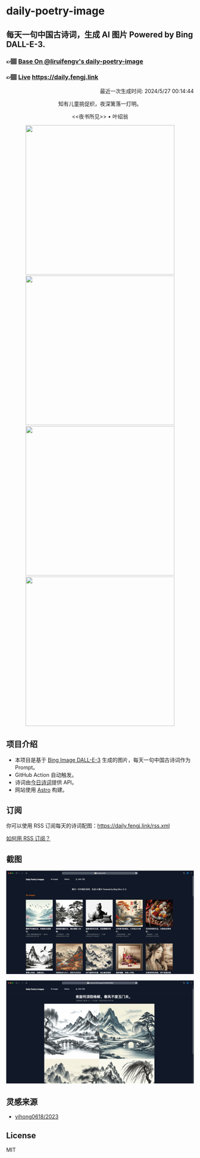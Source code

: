 
# daily-poetry-image

## 每天一句中国古诗词，生成 AI 图片 Powered by Bing DALL-E-3.

### 👉🏽 [Base On @liruifengv's daily-poetry-image](https://github.com/liruifengv/daily-poetry-image)

### 👉🏽 [Live](https://daily.fengj.link) https://daily.fengj.link

<p align="right">
  最近一次生成时间: 2024/5/27 00:14:44
</p>
<p align="center">
知有儿童挑促织，夜深篱落一灯明。
</p>
<p align="center">
<<夜书所见>> • 叶绍翁
</p>
<p align="center">
<img src="https://tse2.mm.bing.net/th/id/OIG3.9ZvtjMTqScmGVBg_BH6r" height="400" width="400" />
<img src="https://tse2.mm.bing.net/th/id/OIG3.KjhQoqsFCUH8MOliYgJw" height="400" width="400" />
<img src="https://tse2.mm.bing.net/th/id/OIG3.X5oDgYQtnsuFGO8A9Ygl" height="400" width="400" />
<img src="https://tse4.mm.bing.net/th/id/OIG3.sypYqSjOYe1g9Nmc5DKN" height="400" width="400" />
</p>

## 项目介绍

-   本项目是基于 [Bing Image DALL-E-3](https://www.bing.com/images/create) 生成的图片，每天一句中国古诗词作为 Prompt。
-   GitHub Action 自动触发。
-   诗词由[今日诗词](https://www.jinrishici.com/)提供 API。
-   网站使用 [Astro](https://astro.build) 构建。

## 订阅

你可以使用 RSS 订阅每天的诗词配图：https://daily.fengj.link/rss.xml

[如何用 RSS 订阅？](https://zhuanlan.zhihu.com/p/55026716)

## 截图

![图片列表](./screenshots/Snipaste_2023-12-28_21-00-26.png)

![图片详情](./screenshots/Snipaste_2023-12-28_21-00-53.png)

## 灵感来源

-   [yihong0618/2023](https://github.com/yihong0618/2023)

## License

MIT
